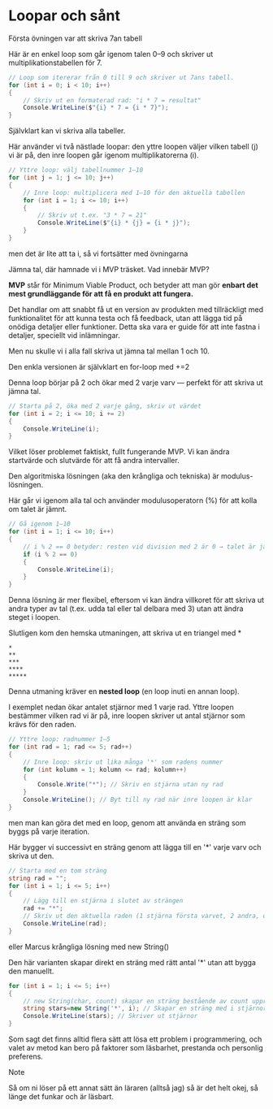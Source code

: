 # Loopar och sånt

Första övningen var att skriva 7an tabell

Här är en enkel loop som går igenom talen 0–9 och skriver ut multiplikationstabellen för 7.

```csharp
// Loop som itererar från 0 till 9 och skriver ut 7ans tabell.
for (int i = 0; i < 10; i++)
{
    // Skriv ut en formaterad rad: "i * 7 = resultat"
    Console.WriteLine($"{i} * 7 = {i * 7}");
}
```

Självklart kan vi skriva alla tabeller.

Här använder vi två nästlade loopar: den yttre loopen väljer vilken tabell (j) vi är på, den inre loopen går igenom multiplikatorerna (i).

```csharp
// Yttre loop: välj tabellnummer 1–10
for (int j = 1; j <= 10; j++)
{
    // Inre loop: multiplicera med 1–10 för den aktuella tabellen
    for (int i = 1; i <= 10; i++)
    {
        // Skriv ut t.ex. "3 * 7 = 21"
        Console.WriteLine($"{i} * {j} = {i * j}");
    }
}
```

men det är lite att ta i, så vi fortsätter med övningarna

Jämna tal, där hamnade vi i MVP träsket. Vad innebär MVP?

**MVP** står för Minimum Viable Product, och betyder att man gör **enbart det mest grundläggande för att få en produkt att fungera.**

Det handlar om att snabbt få ut en version av produkten med tillräckligt med funktionalitet för att kunna testa och få feedback, utan att lägga tid på onödiga detaljer eller funktioner. Detta ska vara er guide för att inte fastna i detaljer, speciellt vid inlämningar.

Men nu skulle vi i alla fall skriva ut jämna tal mellan 1 och 10.

Den enkla versionen är självklart en for-loop med +=2

Denna loop börjar på 2 och ökar med 2 varje varv — perfekt för att skriva ut jämna tal.

```csharp
// Starta på 2, öka med 2 varje gång, skriv ut värdet
for (int i = 2; i <= 10; i += 2)
{
    Console.WriteLine(i);
}
```

Vilket löser problemet faktiskt, fullt fungerande MVP. Vi kan ändra startvärde och slutvärde för att få andra intervaller.

Den algoritmiska lösningen (aka den krångliga och tekniska) är modulus-lösningen.

Här går vi igenom alla tal och använder modulusoperatorn (%) för att kolla om talet är jämnt.

```csharp
// Gå igenom 1–10
for (int i = 1; i <= 10; i++)
{
    // i % 2 == 0 betyder: resten vid division med 2 är 0 → talet är jämnt
    if (i % 2 == 0)
    {
        Console.WriteLine(i);
    }
}

```

Denna lösning är mer flexibel, eftersom vi kan ändra villkoret för att skriva ut andra typer av tal (t.ex. udda tal eller tal delbara med 3) utan att ändra steget i loopen.

Slutligen kom den hemska utmaningen, att skriva ut en triangel med \*

```
*
**
***
****
*****
```

Denna utmaning kräver en **nested loop** (en loop inuti en annan loop).

I exemplet nedan ökar antalet stjärnor med 1 varje rad. Yttre loopen bestämmer vilken rad vi är på, inre loopen skriver ut antal stjärnor som krävs för den raden.

```csharp
// Yttre loop: radnummer 1–5
for (int rad = 1; rad <= 5; rad++)
{
    // Inre loop: skriv ut lika många '*' som radens nummer
    for (int kolumn = 1; kolumn <= rad; kolumn++)
    {
        Console.Write("*"); // Skriv en stjärna utan ny rad
    }
    Console.WriteLine(); // Byt till ny rad när inre loopen är klar
}
```

men man kan göra det med en loop, genom att använda en sträng som byggs på varje iteration.

Här bygger vi successivt en sträng genom att lägga till en '\*' varje varv och skriva ut den.

```csharp
// Starta med en tom sträng
string rad = "";
for (int i = 1; i <= 5; i++)
{
    // Lägg till en stjärna i slutet av strängen
    rad += "*";
    // Skriv ut den aktuella raden (1 stjärna första varvet, 2 andra, osv.)
    Console.WriteLine(rad);
}
```

eller Marcus krångliga lösning med new String()

Den här varianten skapar direkt en sträng med rätt antal '\*' utan att bygga den manuellt.

```csharp
for (int i = 1; i <= 5; i++)
{
    // new String(char, count) skapar en sträng bestående av count upprepningar av char
    string stars=new String('*', i); // Skapar en sträng med i stjärnor
    Console.WriteLine(stars); // Skriver ut stjärnor
}
```

Som sagt det finns alltid flera sätt att lösa ett problem i programmering, och valet av metod kan bero på faktorer som läsbarhet, prestanda och personlig preferens.

> [!NOTE]
> Så om ni löser på ett annat sätt än läraren (alltså jag) så är det helt okej, så länge det funkar och är läsbart.
